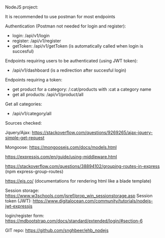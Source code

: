 NodeJS project:

It is recommended to use postman for most endpoints

Authentication (Postman not needed for login and register):
* login: /api/v1/login
* register: /api/v1/register
* getToken: /api/v1/getToken (is automatically called when login is succesful)

Endpoints requiring users to be authenticated (using JWT token):
* /api/v1/dashboard (is a redirection after succesful login)

Endpoints requiring a token:
* get product for a category: /:cat/products with :cat a category name
* get all products: /api/v1/product/all 

Get all categories:
* /api/v1/category/all

Sources checked: 

Jquery/Ajax: https://stackoverflow.com/questions/9269265/ajax-jquery-simple-get-request

Mongoose: https://mongoosejs.com/docs/models.html

https://expressjs.com/en/guide/using-middleware.html

https://stackoverflow.com/questions/38894102/grouping-routes-in-express (npm express-group-routes)

https://ejs.co/ (documentations for rendering html like a blade template)

Session storage: https://www.w3schools.com/jsref/prop_win_sessionstorage.asp
Session token (JWT): https://www.digitalocean.com/community/tutorials/nodejs-jwt-expressjs

login/register form: https://mdbootstrap.com/docs/standard/extended/login/#section-6

GIT repo: https://github.com/snghbeer/ehb_nodejs
